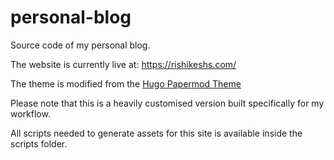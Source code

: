 # personal-blog
Source code of my personal blog.

The website is currently live at: https://rishikeshs.com/

The theme is modified from the  [Hugo Papermod Theme](https://github.com/adityatelange/hugo-PaperMod)


Please note that this is a heavily customised version built specifically for my workflow.

All scripts needed to generate assets for this site is available inside the scripts folder.


